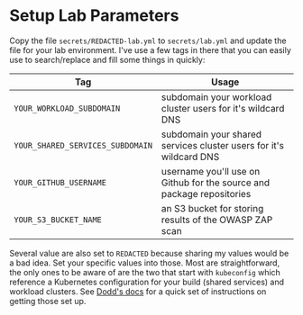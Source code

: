 # Setup Lab Parameters

Copy the file `secrets/REDACTED-lab.yml` to `secrets/lab.yml` and update
the file for your lab environment. I've use a few tags in there that you
can easily use to search/replace and fill some things in quickly:

| Tag                              | Usage                                                                 |
|----------------------------------|-----------------------------------------------------------------------|
|`YOUR_WORKLOAD_SUBDOMAIN`         | subdomain your workload cluster users for it's wildcard DNS           |
|`YOUR_SHARED_SERVICES_SUBDOMAIN`  | subdomain your shared services cluster users for it's wildcard DNS    |
|`YOUR_GITHUB_USERNAME`            | username you'll use on Github for the source and package repositories |
|`YOUR_S3_BUCKET_NAME`             | an S3 bucket for storing results of the OWASP ZAP scan                |

Several value are also set to `REDACTED` because sharing my values would
be a bad idea. Set your specific values into those. Most are straightforward,
the only ones to be aware of are the two that start with `kubeconfig` which 
reference a Kubernetes configuration for your build (shared services) and
workload clusters. See [Dodd's docs](https://github.com/doddatpivotal/tkg-lab-e2e-adaptation/blob/main/docs/01-environment-config.md) 
for a quick set of instructions on getting those set up. 
